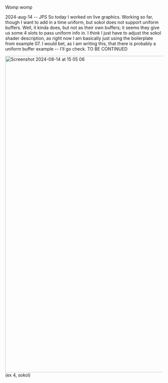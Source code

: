Womp womp


2024-aug-14 -- JPS
So today I worked on live graphics.
Working so far, though I want to add in a time uniform, but sokol does not support uniform buffers.
Well, it kinda does, but not as their own buffers; it seems they give us some 4 slots to pass uniform info in.
I think I just have to adjust the sokol shader description, as right now I am basically just using the boilerplate from example 07.
I would bet, as I am writing this, that there is probably a uniform buffer example -- I'll go check.
TO BE CONTINUED

<img width="1010" alt="Screenshot 2024-08-14 at 15 05 06" src="https://github.com/user-attachments/assets/d6993694-5d46-4780-8ca3-18629b5161e8">
(ex 4, sokol)
